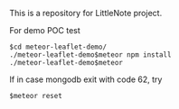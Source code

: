 This is a repository for LittleNote project.

For demo POC test

```
$cd meteor-leaflet-demo/
./meteor-leaflet-demo$meteor npm install
./meteor-leaflet-demo$meteor
```

If in case mongodb exit with code 62, try 

```
$meteor reset
```
    
